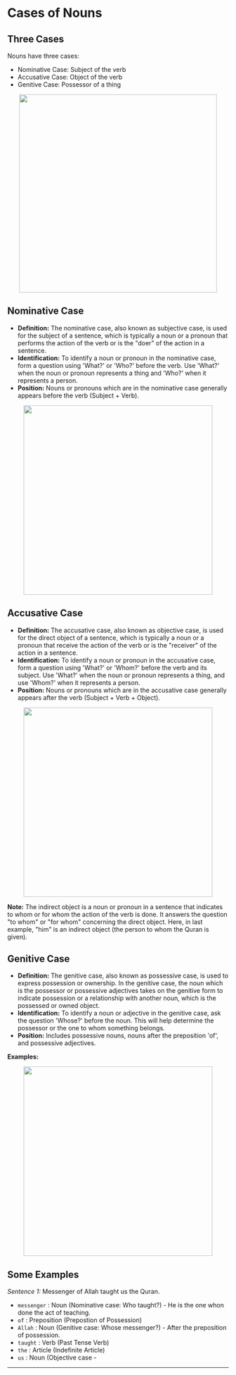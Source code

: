 # Cases of Nouns

## Three Cases
Nouns have three cases:
- Nominative Case: Subject of the verb
- Accusative Case: Object of the verb
- Genitive Case: Possessor of a thing

<p align="center">
  <img src="https://github.com/mdfnam/QnA/assets/156814846/b3a1e706-e9fc-43ca-88a0-b91ea075bad6" width="450">
</p>

## Nominative Case
- **Definition:** The nominative case, also known as subjective case, is used for the subject of a sentence, which is typically a noun or a pronoun that performs the action of the verb or is the "doer" of the action in a sentence.
- **Identification:** To identify a noun or pronoun in the nominative case, form a question using 'What?' or 'Who?' before the verb. Use 'What?' when the noun or pronoun represents a thing and 'Who?' when it represents a person.
- **Position:** Nouns or pronouns which are in the nominative case generally appears before the verb (Subject + Verb).

<p align="center">
  <img src="https://github.com/mdfnam/QnA/assets/156814846/2df80c03-4c2f-44a6-806c-1b58d66d02ef" width="430">
</p>

## Accusative Case
- **Definition:** The accusative case, also known as objective case, is used for the direct object of a sentence, which is typically a noun or a pronoun that receive the action of the verb or is the "receiver" of the action in a sentence.
- **Identification:** To identify a noun or pronoun in the accusative case, form a question using 'What?' or 'Whom?' before the verb and its subject. Use 'What?' when the noun or pronoun represents a thing, and use 'Whom?' when it represents a person.
- **Position:** Nouns or pronouns which are in the accusative case generally appears after the verb (Subject + Verb + Object).

<p align="center">
  <img src="https://github.com/mdfnam/QnA/assets/156814846/6857e2e0-cc89-46d3-b0d2-d57643ed7b41" width="430">
</p>

**Note:** The indirect object is a noun or pronoun in a sentence that indicates to whom or for whom the action of the verb is done. It answers the question "to whom" or "for whom" concerning the direct object. Here, in last example, "him" is an indirect object (the person to whom the Quran is given).

## Genitive Case
- **Definition:** The genitive case, also known as possessive case, is used to express possession or ownership. In the genitive case, the noun which is the possessor or possessive adjectives takes on the genitive form to indicate possession or a relationship with another noun, which is the possessed or owned object.
- **Identification:** To identify a noun or adjective in the genitive case, ask the question 'Whose?' before the noun. This will help determine the possessor or the one to whom something belongs.
- **Position:** Includes possessive nouns, nouns after the preposition 'of', and possessive adjectives.

**Examples:**
<p align="center">
  <img src="https://github.com/mdfnam/QnA/assets/156814846/889e7a4f-8fef-415d-9cae-46a219e643c0" width="430">
</p>

## Some Examples
*Sentence 1:* Messenger of Allah taught us the Quran.
- `messenger` : Noun (Nominative case: Who taught?) - He is the one whon done the act of teaching.
- `of` : Preposition (Prepostion of Possession) 
- `Allah` : Noun (Genitive case: Whose messenger?) - After the preposition of possession.
- `taught` : Verb (Past Tense Verb)
- `the` : Article (Indefinite Article)
- `us` : Noun (Objective case - 

---
